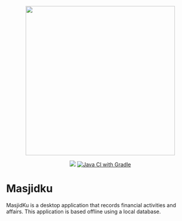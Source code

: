<p align="center"><img src="https://user-images.githubusercontent.com/21165698/116789775-c6cf5100-aada-11eb-9a0f-29734f4369d7.png" width="400"></p>

<p align="center">
<a href="https://github.com/Andi-IM/Masjidku/actions/workflows/codeql-analysis.yml" alt="CodeQL"><img src="https://github.com/Andi-IM/Masjidku/actions/workflows/codeql-analysis.yml/badge.svg"></a>
<a href="https://github.com/Andi-IM/Masjidku/actions/workflows/cicd-test.yml"><img src="https://github.com/Andi-IM/Masjidku/actions/workflows/cicd-test.yml/badge.svg" alt="Java CI with Gradle"></a>
</p>

# Masjidku
MasjidKu is a desktop application that records financial activities and affairs. This application is based offline using a local database.
